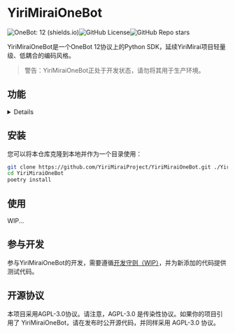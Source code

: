 # YiriMiraiOneBot

![OneBot: 12 (shields.io)](https://img.shields.io/badge/OneBot-12-black)![GitHub License](https://img.shields.io/github/license/YiriMiraiProject/YiriMiraiOneBot)![GitHub Repo stars](https://img.shields.io/github/stars/YiriMiraiProject/YiriMiraiOneBot)

YiriMiraiOneBot是一个OneBot 12协议上的Python SDK，延续YiriMirai项目轻量级、低耦合的编码风格。

> 警告：YiriMiraiOneBot正处于开发状态，请勿将其用于生产环境。

## 功能
<details>
* 适配器
  * [ ] HTTP适配器
  * [ ] HTTP Webhook适配器
  * [ ] 正向WebSocket适配器
  * [ ] 反向Websocket适配器
* 消息类型
  * [ ] Text
  * [ ] Image
  * [ ] Mention
  * [ ] Mention_all
  * [ ] Voice
  * [ ] Audio
  * [ ] Video
  * [ ] File
  * [ ] Location
  * [ ] Reply
* 接口定义
  * [ ] 元接口
    * [ ] 元事件
    * [ ] 元动作
  * [ ] 消息接口
    * [ ] 消息段
    * [ ] 消息动作
  * [ ] 单用户接口
    * [ ] 用户消息事件
    * [ ] 用户通知事件
    * [ ] 用户动作
  * [ ] 单级群组接口
    * [ ] 群消息事件
    * [ ] 群通知事件
    * [ ] 群动作
  * [ ] 两级群组接口
    * [ ] 群组消息事件
    * [ ] 群组通知事件
    * [ ] 群组动作
  * [ ] 文件接口
    * [ ] 文件动作
    </details>

## 安装

您可以将本仓库克隆到本地并作为一个目录使用：

```bash
git clone https://github.com/YiriMiraiProject/YiriMiraiOneBot.git ./YiriMiraiOneBot
cd YiriMiraiOneBot
poetry install
```

## 使用

WIP...

## 参与开发

参与YiriMiraiOneBot的开发，需要遵循<u>开发守则（WIP）</u>，并为新添加的代码提供测试代码。

## 开源协议

本项目采用AGPL-3.0协议。请注意，AGPL-3.0 是传染性协议。如果你的项目引用了 YiriMiraiOneBot，请在发布时公开源代码，并同样采用 AGPL-3.0 协议。